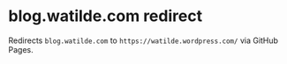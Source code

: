 # blog.watilde.com redirect

Redirects `blog.watilde.com` to `https://watilde.wordpress.com/` via GitHub Pages.
